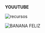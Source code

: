 **YOUUTUBE**

![recursos](images/images1.png)

![BANANA FELIZ](https://www.google.com.pe/url?sa=i&rct=j&q=&esrc=s&source=images&cd=&cad=rja&uact=8&ved=0ahUKEwjci4TIzNfXAhWwS98KHQX8ATwQjRwIBw&url=http%3A%2F%2Fimagenesconmovimiento.net%2Fimagenes-con-movimiento-animadas%2F&psig=AOvVaw3Xh74XKMqSVc3EEjejyWu8&ust=1511626197914637)
